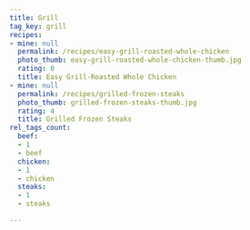 ```yaml
---
title: Grill
tag_key: grill
recipes:
- mine: null
  permalink: /recipes/easy-grill-roasted-whole-chicken
  photo_thumb: easy-grill-roasted-whole-chicken-thumb.jpg
  rating: 0
  title: Easy Grill-Roasted Whole Chicken
- mine: null
  permalink: /recipes/grilled-frozen-steaks
  photo_thumb: grilled-frozen-steaks-thumb.jpg
  rating: 4
  title: Grilled Frozen Steaks
rel_tags_count:
  beef:
  - 1
  - beef
  chicken:
  - 1
  - chicken
  steaks:
  - 1
  - steaks

---
```

